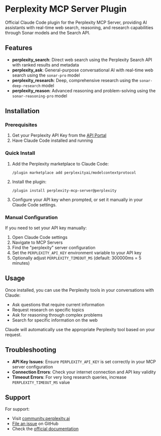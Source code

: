 # Perplexity MCP Server Plugin

Official Claude Code plugin for the Perplexity MCP Server, providing AI assistants with real-time web search, reasoning, and research capabilities through Sonar models and the Search API.

## Features

- **perplexity_search**: Direct web search using the Perplexity Search API with ranked results and metadata
- **perplexity_ask**: General-purpose conversational AI with real-time web search using the `sonar-pro` model
- **perplexity_research**: Deep, comprehensive research using the `sonar-deep-research` model
- **perplexity_reason**: Advanced reasoning and problem-solving using the `sonar-reasoning-pro` model

## Installation

### Prerequisites

1. Get your Perplexity API Key from the [API Portal](https://www.perplexity.ai/account/api/group)
2. Have Claude Code installed and running

### Quick Install

1. Add the Perplexity marketplace to Claude Code:
   ```
   /plugin marketplace add perplexityai/modelcontextprotocol
   ```

2. Install the plugin:
   ```
   /plugin install perplexity-mcp-server@perplexity
   ```

3. Configure your API key when prompted, or set it manually in your Claude Code settings.

### Manual Configuration

If you need to set your API key manually:

1. Open Claude Code settings
2. Navigate to MCP Servers
3. Find the "perplexity" server configuration
4. Set the `PERPLEXITY_API_KEY` environment variable to your API key
5. Optionally adjust `PERPLEXITY_TIMEOUT_MS` (default: 300000ms = 5 minutes)

## Usage

Once installed, you can use the Perplexity tools in your conversations with Claude:

- Ask questions that require current information
- Request research on specific topics
- Ask for reasoning through complex problems
- Search for specific information on the web

Claude will automatically use the appropriate Perplexity tool based on your request.

## Troubleshooting

- **API Key Issues**: Ensure `PERPLEXITY_API_KEY` is set correctly in your MCP server configuration
- **Connection Errors**: Check your internet connection and API key validity
- **Timeout Errors**: For very long research queries, increase `PERPLEXITY_TIMEOUT_MS` value

## Support

For support:
- Visit [community.perplexity.ai](https://community.perplexity.ai)
- [File an issue](https://github.com/perplexityai/modelcontextprotocol/issues) on GitHub
- Check the [official documentation](https://docs.perplexity.ai/guides/mcp-server)
